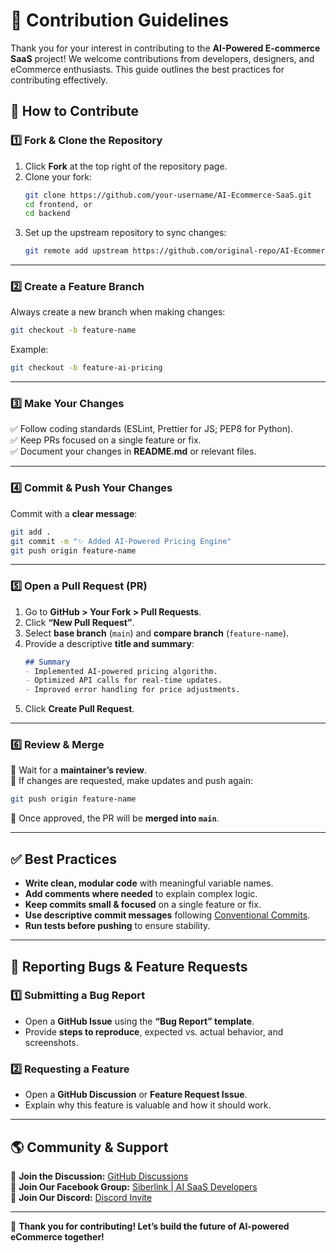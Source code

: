 # 📜 Contribution Guidelines

Thank you for your interest in contributing to the **AI-Powered E-commerce SaaS** project! We welcome contributions from developers, designers, and eCommerce enthusiasts. This guide outlines the best practices for contributing effectively.

## **🚀 How to Contribute**

### **1️⃣ Fork & Clone the Repository**
1. Click **Fork** at the top right of the repository page.
2. Clone your fork:
   ```sh
   git clone https://github.com/your-username/AI-Ecommerce-SaaS.git
   cd frontend, or
   cd backend
   ```
3. Set up the upstream repository to sync changes:
   ```sh
   git remote add upstream https://github.com/original-repo/AI-Ecommerce-SaaS.git
   ```

---

### **2️⃣ Create a Feature Branch**
Always create a new branch when making changes:
```sh
git checkout -b feature-name
```
Example:
```sh
git checkout -b feature-ai-pricing
```

---

### **3️⃣ Make Your Changes**
✅ Follow coding standards (ESLint, Prettier for JS; PEP8 for Python).  
✅ Keep PRs focused on a single feature or fix.  
✅ Document your changes in **README.md** or relevant files.

---

### **4️⃣ Commit & Push Your Changes**
Commit with a **clear message**:
```sh
git add .
git commit -m "✨ Added AI-Powered Pricing Engine"
git push origin feature-name
```

---

### **5️⃣ Open a Pull Request (PR)**
1. Go to **GitHub > Your Fork > Pull Requests**.
2. Click **“New Pull Request”**.
3. Select **base branch** (`main`) and **compare branch** (`feature-name`).
4. Provide a descriptive **title and summary**:
   ```markdown
   ## Summary
   - Implemented AI-powered pricing algorithm.
   - Optimized API calls for real-time updates.
   - Improved error handling for price adjustments.
   ```
5. Click **Create Pull Request**.

---

### **6️⃣ Review & Merge**
🔹 Wait for a **maintainer’s review**.  
🔹 If changes are requested, make updates and push again:  
```sh
git push origin feature-name
```
🔹 Once approved, the PR will be **merged into `main`**.

---

## **✅ Best Practices**
- **Write clean, modular code** with meaningful variable names.
- **Add comments where needed** to explain complex logic.
- **Keep commits small & focused** on a single feature or fix.
- **Use descriptive commit messages** following [Conventional Commits](https://www.conventionalcommits.org/).
- **Run tests before pushing** to ensure stability.

---

## **🐛 Reporting Bugs & Feature Requests**
### **1️⃣ Submitting a Bug Report**
- Open a **GitHub Issue** using the **“Bug Report” template**.
- Provide **steps to reproduce**, expected vs. actual behavior, and screenshots.

### **2️⃣ Requesting a Feature**
- Open a **GitHub Discussion** or **Feature Request Issue**.
- Explain why this feature is valuable and how it should work.

---

## **🌎 Community & Support**
💬 **Join the Discussion:** [GitHub Discussions](https://github.com/siberlink/saas/discussions)  
📢 **Join Our Facebook Group:** [Siberlink | AI SaaS Developers](https://facebook.com/share/g/18AyTfBg4P/)  
📩 **Join Our Discord:** [Discord Invite](https://discord.gg/KpktfvaB) 

---

🚀 **Thank you for contributing! Let’s build the future of AI-powered eCommerce together!**


